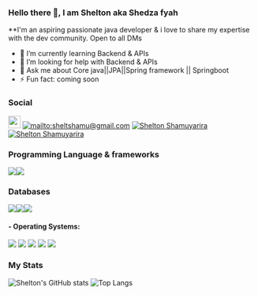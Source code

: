 ### Hello there 👋, I am Shelton aka Shedza fyah 


**I'm an aspiring passionate java developer & i love to share my expertise with the dev community. Open to all DMs 

- 🌱 I’m currently learning Backend & APIs
- 🤔 I’m looking for help with Backend & APIs
- 💬 Ask me about Core java||JPA||Spring framework || Springboot
- ⚡ Fun fact: coming soon

### Social
<a href="https://twitter.com/sheltonshamu"><img src="https://img.shields.io/badge/twitter-%231DA1F2.svg?&style=for-the-badge&logo=twitter&logoColor=white" height=25></a> 
<a href="mailto:sheltshamu@gmail.com">![mailto:sheltshamu@gmail.com](https://img.shields.io/badge/Gmail-D14836?style=for-the-badge&logo=gmail&logoColor=white)</a>   <a href="https://www.linkedin.com/in/shelton-shamuyarira-0a3256156/">![Shelton Shamuyarira](https://img.shields.io/badge/LinkedIn-0077B5?style=for-the-badge&logo=linkedin&logoColor=white)</a> <a href="https://dev.to/shedzafyah">![Shelton Shamuyarira](https://img.shields.io/badge/dev.to-0A0A0A?style=for-the-badge&logo=dev.to&logoColor=white)</a> 

### Programming Language & frameworks

<img src="https://img.shields.io/badge/Java-ED8B00?style=for-the-badge&logo=java&logoColor=white"/><img src="https://img.shields.io/badge/Spring-6DB33F?style=for-the-badge&logo=spring&logoColor=white"/>

### Databases
<img src="https://img.shields.io/badge/MongoDB-4EA94B?style=for-the-badge&logo=mongodb&logoColor=white"/><img src="https://img.shields.io/badge/MySQL-00000F?style=for-the-badge&logo=mysql&logoColor=white"/><img src="https://img.shields.io/badge/PostgreSQL-316192?style=for-the-badge&logo=postgresql&logoColor=white"/>

#### - Operating Systems:
<img src="https://img.shields.io/badge/Windows-0078D6?style=for-the-badge&logo=windows&logoColor=white"/> <img src="https://img.shields.io/badge/Ubuntu-E95420?style=for-the-badge&logo=ubuntu&logoColor=white"/> <img src="https://img.shields.io/badge/Linux_Mint-87CF3E?style=for-the-badge&logo=linux-mint&logoColor=white"/> <img src="https://img.shields.io/badge/Android-3DDC84?style=for-the-badge&logo=android&logoColor=white"/> <img src="https://img.shields.io/badge/iOS-000000?style=for-the-badge&logo=ios&logoColor=white"/>

### My Stats
![Shelton's GitHub stats](https://github-readme-stats.vercel.app/api?username=shedzafyah&theme=outrun&show_icons=true) ![Top Langs](https://github-readme-stats.vercel.app/api/top-langs/?username=shedzafyah&layout=compact)







